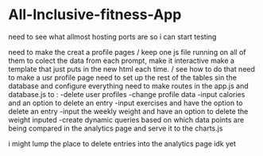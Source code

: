 # All-Inclusive-fitness-App

need to see what allmost hosting ports are so i can start testing

need to make the creat a profile pages / keep one js file running on all of them to colect the data from each prompt, make it interactive
make a template that just puts in the new html each time. / see how to do that
need to make a usr profile page
need to set up the rest of the tables sin the database and configure everything
need to make routes in the app.js and database.js to :
-delete user profiles
-change profile data
-input calories and an option to delete an entry
-input exercises and have the option to delete an entry
-input the weekly weight and have an option to delete the weight inputed 
-create dynamic queries based on which data points are being compared in the analytics page and serve it to the charts.js

i might lump the place to delete entries into the analytics page idk yet

